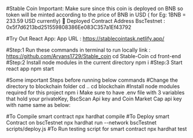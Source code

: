 #Stable Coin 
Important: Make sure since this coin is deployed on BNB so token will be minted according to the price of BNB in USD ( for Eg: 1BNB = 233.59 USD currently)
🏹 Deployed Contract Address
BscTestnet : 0x5f7d6213bd251559808386Ee083C357a1Ef43792

#Try Out React App:
App URL : https://stablecointask.netlify.app/

#Step:1 Run these commands in terminal to run locally
link : https://github.com/Aryans1729/Stable_coin
cd Stable-Coin
cd front-end
#Step:2 Install node modules in the current directory
npm i
#Step:3 Start react app
npm start


#Some important Steps before running below commands
#Change the directory to blockchain folder
cd ..
cd blockchain
#Install node modules required for this project
npm i
Make sure to have .env file with 3 variables that hold your privateKey, BscScan Api key and Coin Market Cap api key with name same as below:


#To Compile smart contract
npx hardhat compile
#To Deploy smart Contract on bscTestnet
npx hardhat run --network bscTestnet scripts/deploy.js
#To Run testing script for smart contract
npx hardhat test
